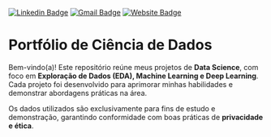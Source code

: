 [![Linkedin Badge](https://img.shields.io/badge/-FelipeSousa-blue?style=flat-square&logo=Linkedin&logoColor=white&link=https://www.linkedin.com/in/felipe-sousa-20968017a/)](https://www.linkedin.com/in/felipe-sousa-20968017a/)    [![Gmail Badge](https://img.shields.io/badge/-Gmail-c14438?style=flat-square&logo=Gmail&logoColor=white&link=mailto:felipevsousa7@gmail.com)](mailto:felipevsousa7@gmail.com)    [![Website Badge](https://img.shields.io/badge/-Meu%20Site-00C4CC?style=flat-square&logo=Canva&logoColor=white&link=https://felipevsousa.my.canva.site)](https://felipevsousa.my.canva.site)

# Portfólio de Ciência de Dados

Bem-vindo(a)! Este repositório reúne meus projetos de **Data Science**, com foco em **Exploração de Dados (EDA), Machine Learning e Deep Learning**. Cada projeto foi desenvolvido para aprimorar minhas habilidades e demonstrar abordagens práticas na área.

Os dados utilizados são exclusivamente para fins de estudo e demonstração, garantindo conformidade com boas práticas de **privacidade e ética**.